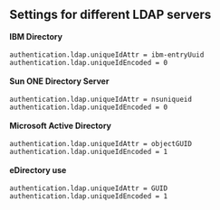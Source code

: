 ## Settings for different LDAP servers ##

**IBM Directory**<br /><br />
`authentication.ldap.uniqueIdAttr = ibm-entryUuid`<br />
`authentication.ldap.uniqueIdEncoded = 0`<br /><br />
**Sun ONE Directory Server**<br /><br />
`authentication.ldap.uniqueIdAttr = nsuniqueid`<br />
`authentication.ldap.uniqueIdEncoded = 0`<br /><br />
**Microsoft Active Directory**<br /><br />
`authentication.ldap.uniqueIdAttr = objectGUID`<br />
`authentication.ldap.uniqueIdEncoded = 1`<br /><br />
**eDirectory use**<br /><br />
`authentication.ldap.uniqueIdAttr = GUID`<br />
`authentication.ldap.uniqueIdEncoded = 1`<br /><br />